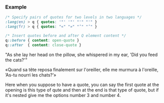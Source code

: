 ### Example

```css
/* Specify pairs of quotes for two levels in two languages */
:lang(en) > q { quotes: '"' '"' "'" "'" }
:lang(fr) > q { quotes: "«" "»" "’" "’" }

/* Insert quotes before and after Q element content */
q::before { content: open-quote }
q::after  { content: close-quote }
```

"As she lay her head on the pillow, she whispered in my ear, 'Did you feed the cats?'"

«Quand sa tête reposa finalement sur l'oreiller, elle me murmura à l'oreille, ’As-tu nourri les chats?’»

Here when you suppose to have a quote, you can say the first quote at the opening is this type of qute and then at the end is that type of quote, but if it's nested give me the options number 3 and number 4. 

